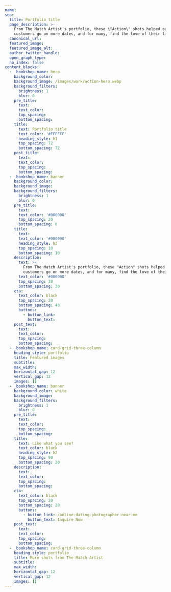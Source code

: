 ```yaml
---
name: 
seo:
  title: Portfolio title
  page_description: >-
    From The Match Artist's portfolio, these \"Action\" shots helped our
    customers go on more dates, and for many, find the love of their life.
  canonical_url:
  featured_image:
  featured_image_alt:
  author_twitter_handle:
  open_graph_type:
  no_index: false
content_blocks:
  - _bookshop_name: hero
    background_color:
    background_image: /images/work/action-hero.webp
    background_filters:
      brightness: 1
      blur: 0
    pre_title:
      text:
      text_color:
      top_spacing:
      bottom_spacing:
    title:
      text: Portfolio title
      text_color: '#FFFFFF'
      heading_style: h1
      top_spacing: 72
      bottom_spacing: 72
    post_title:
      text:
      text_color:
      top_spacing:
      bottom_spacing:
  - _bookshop_name: banner
    background_color:
    background_image:
    background_filters:
      brightness: 1
      blur: 0
    pre_title:
      text:
      text_color: '#000000'
      top_spacing: 20
      bottom_spacing: 0
    title:
      text:
      text_color: '#000000'
      heading_style: h2
      top_spacing: 10
      bottom_spacing: 10
    description:
      text: >-
        From The Match Artist's portfolio, these "Action" shots helped our
        customers go on more dates, and for many, find the love of their life.
      text_color: '#000000'
      top_spacing: 30
      bottom_spacing: 30
    cta:
      text_color: black
      top_spacing: 20
      bottom_spacing: 40
      buttons:
        - button_link:
          button_text:
    post_text:
      text:
      text_color:
      top_spacing:
      bottom_spacing:
  - _bookshop_name: card-grid-three-column
    heading_style: portfolio
    title: Featured images
    subtitle:
    max_width:
    horizontal_gap: 12
    vertical_gap: 12
    images: []
  - _bookshop_name: banner
    background_color: white
    background_image:
    background_filters:
      brightness: 1
      blur: 0
    pre_title:
      text:
      text_color:
      top_spacing:
      bottom_spacing:
    title:
      text: Like what you see?
      text_color: black
      heading_style: h2
      top_spacing: 90
      bottom_spacing: 20
    description:
      text:
      text_color:
      top_spacing:
      bottom_spacing:
    cta:
      text_color: black
      top_spacing: 20
      bottom_spacing: 20
      buttons:
        - button_link: /online-dating-photographer-near-me
          button_text: Inquire Now
    post_text:
      text:
      text_color:
      top_spacing:
      bottom_spacing:
  - _bookshop_name: card-grid-three-column
    heading_style: portfolio
    title: More shots from The Match Artist
    subtitle:
    max_width:
    horizontal_gap: 12
    vertical_gap: 12
    images: []
---
```

